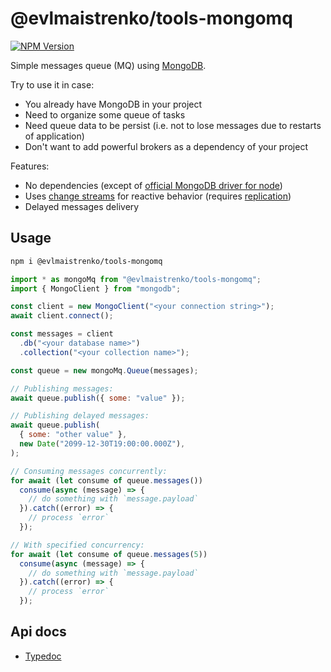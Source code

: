 # @evlmaistrenko/tools-mongomq

[![NPM Version](https://img.shields.io/npm/v/%40evlmaistrenko%2Ftools-mongomq)](https://www.npmjs.com/package/@evlmaistrenko/tools-mongomq)

Simple messages queue (MQ) using [MongoDB](https://www.mongodb.com/).

Try to use it in case:

- You already have MongoDB in your project
- Need to organize some queue of tasks
- Need queue data to be persist (i.e. not to lose messages due to restarts of application)
- Don't want to add powerful brokers as a dependency of your project

Features:

- No dependencies (except of [official MongoDB driver for node](https://www.mongodb.com/docs/drivers/node/current/))
- Uses [change streams](https://www.mongodb.com/docs/manual/changeStreams/) for reactive behavior (requires [replication](https://www.mongodb.com/docs/manual/replication/))
- Delayed messages delivery

## Usage

```bash
npm i @evlmaistrenko/tools-mongomq
```

```javascript
import * as mongoMq from "@evlmaistrenko/tools-mongomq";
import { MongoClient } from "mongodb";

const client = new MongoClient("<your connection string>");
await client.connect();

const messages = client
  .db("<your database name>")
  .collection("<your collection name>");

const queue = new mongoMq.Queue(messages);

// Publishing messages:
await queue.publish({ some: "value" });

// Publishing delayed messages:
await queue.publish(
  { some: "other value" },
  new Date("2099-12-30T19:00:00.000Z"),
);

// Consuming messages concurrently:
for await (let consume of queue.messages())
  consume(async (message) => {
    // do something with `message.payload`
  }).catch((error) => {
    // process `error`
  });

// With specified concurrency:
for await (let consume of queue.messages(5))
  consume(async (message) => {
    // do something with `message.payload`
  }).catch((error) => {
    // process `error`
  });
```

## Api docs

- [Typedoc](https://evlmaistrenko.github.io/js-tools/mongomq/typedoc/)
